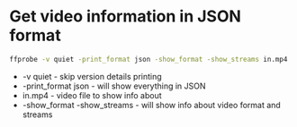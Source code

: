 # Get video information in JSON format

```bash
ffprobe -v quiet -print_format json -show_format -show_streams in.mp4
```

- -v quiet - skip version details printing
- -print_format json - will show everything in JSON
- in.mp4 - video file to show info about
- -show_format -show_streams - will show info about video format and streams
